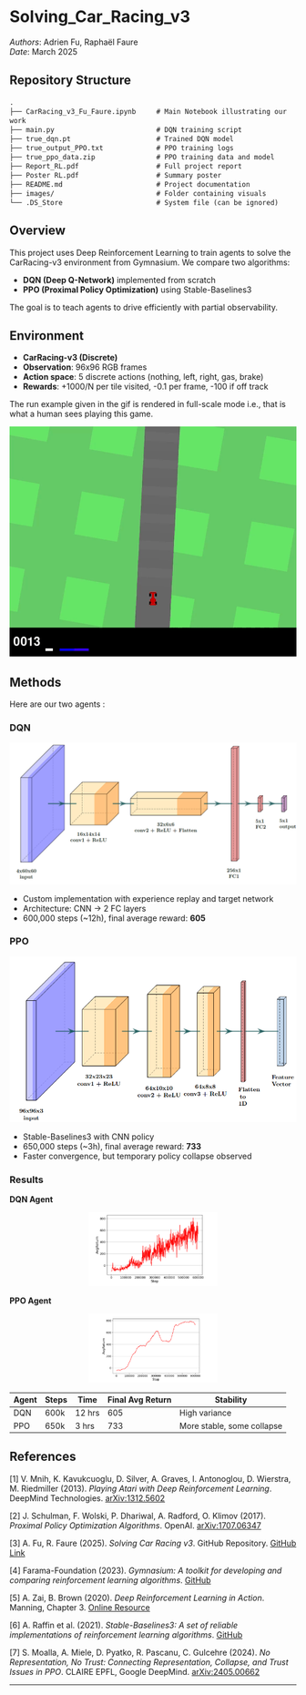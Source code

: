 # Solving_Car_Racing_v3

*Authors*: Adrien Fu, Raphaël Faure  
*Date*: March 2025

## Repository Structure

```
.
├── CarRacing_v3_Fu_Faure.ipynb     # Main Notebook illustrating our work
├── main.py                         # DQN training script
├── true_dqn.pt                     # Trained DQN model
├── true_output_PPO.txt             # PPO training logs
├── true_ppo_data.zip               # PPO training data and model
├── Report_RL.pdf                   # Full project report
├── Poster RL.pdf                   # Summary poster
├── README.md                       # Project documentation
├── images/                         # Folder containing visuals
└── .DS_Store                       # System file (can be ignored)
```



## Overview

This project uses Deep Reinforcement Learning to train agents to solve the CarRacing-v3 environment from Gymnasium. We compare two algorithms:

- **DQN (Deep Q-Network)** implemented from scratch
- **PPO (Proximal Policy Optimization)** using Stable-Baselines3

The goal is to teach agents to drive efficiently with partial observability.

## Environment

- **CarRacing-v3 (Discrete)**
- **Observation**: 96x96 RGB frames
- **Action space**: 5 discrete actions (nothing, left, right, gas, brake)
- **Rewards**: +1000/N per tile visited, -0.1 per frame, -100 if off track
  
The run example given in the gif is rendered in full-scale mode i.e., that is what a human sees playing this game.<br>

<p align='center'>
<img src='./images/run.gif'>
</p>


## Methods
Here are our two agents :
### DQN

<p align='center'>
<img src='./images/dqn architecture.png'>
</p>

- Custom implementation with experience replay and target network
- Architecture: CNN → 2 FC layers
- 600,000 steps (~12h), final average reward: **605**
  

### PPO

<p align='center'>
<img src='./images/ppo architecture.png'>
</p>

- Stable-Baselines3 with CNN policy
- 650,000 steps (~3h), final average reward: **733**
- Faster convergence, but temporary policy collapse observed

### Results

**DQN Agent**
<p align="center">
  <img src="./images/dqn_agent.png" alt="DQN Agent" width="45%"/>
</p>

**PPO Agent** 
<p align="center">
  <img src="./images/ppo_agent.png" alt="PPO Agent" width="45%"/>
</p>

| Agent | Steps | Time   | Final Avg Return | Stability       |
|-------|-------|--------|------------------|-----------------|
| DQN   | 600k  | 12 hrs | 605              | High variance   |
| PPO   | 650k  | 3 hrs  | 733              | More stable, some collapse |

## References

[1] V. Mnih, K. Kavukcuoglu, D. Silver, A. Graves, I. Antonoglou, D. Wierstra, M. Riedmiller (2013). *Playing Atari with Deep Reinforcement Learning*. DeepMind Technologies. [arXiv:1312.5602](https://arxiv.org/abs/1312.5602)

[2] J. Schulman, F. Wolski, P. Dhariwal, A. Radford, O. Klimov (2017). *Proximal Policy Optimization Algorithms*. OpenAI. [arXiv:1707.06347](https://arxiv.org/abs/1707.06347)

[3] A. Fu, R. Faure (2025). *Solving Car Racing v3*. GitHub Repository. [GitHub Link](https://github.com/Adri4000/Solving_Car_Racing_v3)

[4] Farama-Foundation (2023). *Gymnasium: A toolkit for developing and comparing reinforcement learning algorithms*. [GitHub](https://github.com/Farama-Foundation/Gymnasium)

[5] A. Zai, B. Brown (2020). *Deep Reinforcement Learning in Action*. Manning, Chapter 3. [Online Resource](https://livebook.manning.com/concept/deep-learning/q-network)

[6] A. Raffin et al. (2021). *Stable-Baselines3: A set of reliable implementations of reinforcement learning algorithms*. [GitHub](https://github.com/DLR-RM/stable-baselines3)

[7] S. Moalla, A. Miele, D. Pyatko, R. Pascanu, C. Gulcehre (2024). *No Representation, No Trust: Connecting Representation, Collapse, and Trust Issues in PPO*. CLAIRE EPFL, Google DeepMind. [arXiv:2405.00662](https://arxiv.org/pdf/2405.00662)


---







